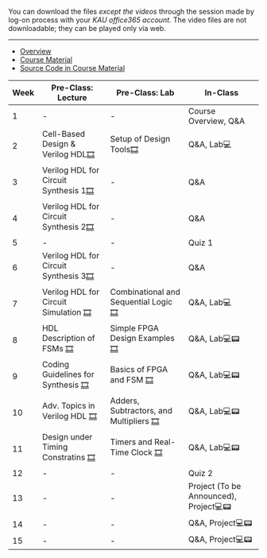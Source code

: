 You can download the files *except the videos* through the session made by log-on process with your *KAU office365 account*. The video files are not downloadable; they can be played only via web.
***
* [Overview](https://kau365-my.sharepoint.com/:p:/g/personal/taehwan_kim_kau_ac_kr/EfM0W-sjraBMmejZTL53R-MBl8uE4tNO_WkSyD__87WDzA?e=yh4GQj)
* [Course Material](https://kau365-my.sharepoint.com/:b:/g/personal/taehwan_kim_kau_ac_kr/EZFqcjlJY6lBiuDX9BX7kwMBP0kVKxJpcF3wx-xiIvpaaQ?e=rdGxOl)
* [Source Code in Course Material](https://kau365-my.sharepoint.com/:u:/g/personal/taehwan_kim_kau_ac_kr/EeJrchH6vuNApNwLGLFmmZkB0Lddl95733JtKHe78r804A?e=0P3jpD)

| Week | Pre-Class: Lecture                    | Pre-Class: Lab                        | In-Class                      |
|------|---------------------------------------|---------------------------------------|----------------------------|
|  1   | -                                     | -                                     | Course Overview, Q&A          |
|  2   | Cell-Based Design & Verilog HDL[🎞️](https://kau365-my.sharepoint.com/:v:/g/personal/taehwan_kim_kau_ac_kr/EdMn0ld57PBHj4hcb-pAYqcB258OekMCBlcUCUB-71AO-Q?nav=eyJyZWZlcnJhbEluZm8iOnsicmVmZXJyYWxBcHAiOiJPbmVEcml2ZUZvckJ1c2luZXNzIiwicmVmZXJyYWxBcHBQbGF0Zm9ybSI6IldlYiIsInJlZmVycmFsTW9kZSI6InZpZXciLCJyZWZlcnJhbFZpZXciOiJNeUZpbGVzTGlua0NvcHkifX0&e=Re1GJ4)      | Setup of Design Tools[🎞️](https://kau365-my.sharepoint.com/:v:/g/personal/taehwan_kim_kau_ac_kr/EeaLN-Q8m9lAkwsZDOIKOEMBnGSb5xUtV0q781oLEnRqSw?nav=eyJyZWZlcnJhbEluZm8iOnsicmVmZXJyYWxBcHAiOiJPbmVEcml2ZUZvckJ1c2luZXNzIiwicmVmZXJyYWxBcHBQbGF0Zm9ybSI6IldlYiIsInJlZmVycmFsTW9kZSI6InZpZXciLCJyZWZlcnJhbFZpZXciOiJNeUZpbGVzTGlua0NvcHkifX0&e=3rjhLi)                   | Q&A, Lab💻                      |
|  3   | Verilog HDL for Circuit Synthesis 1[🎞️]()       | -                                     | Q&A                      |
|  4   | Verilog HDL for Circuit Synthesis 2[🎞️]()       | -                                     | Q&A                      |
|  5   | -                                      | -                                     |  Quiz 1                      |
|  6   | Verilog HDL for Circuit Synthesis 3[🎞️]()       | -                                     |  Q&A                      |
|  7   | Verilog HDL for Circuit Simulation [🎞️]()       | Combinational and Sequential Logic [🎞️]()                                    | Q&A, Lab💻                      |
|  8   | HDL Description of FSMs [🎞️]()       | Simple FPGA Design Examples [🎞️]()                                     | Q&A, Lab💻📟                      |
|  9   | Coding Guidelines for Synthesis [🎞️]()       | Basics of FPGA and FSM [🎞️]()                                     | Q&A, Lab💻📟                      |
|  10   | Adv. Topics in Verilog HDL [🎞️]()       | Adders, Subtractors, and Multipliers [🎞️]()                                     | Q&A, Lab💻📟                      |
|  11   | Design under Timing Constratins [🎞️]()       | Timers and Real-Time Clock [🎞️]()                                     |  Q&A, Lab💻📟                      |
|  12   | -                                    | -                                     | Quiz 2                      |
|  13   | -                                    | -                                     | Project (To be Announced), Project💻📟                      |
|  14   | -                                    | -                                     | Q&A, Project💻📟                      |
|  15   | -                                    | -                                     | Q&A, Project💻📟                      |
